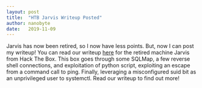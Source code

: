 ```yaml
---
layout: post
title:  "HTB Jarvis Writeup Posted"
author: nanobyte
date:   2019-11-09
---
```


Jarvis has now been retired, so I now have less points. But, now I can post my writeup! You can read our writeup <a href="https://ubghacking.github.io/2019/11/09/htb-jarvis.html">here</a> for the retired machine Jarvis from Hack The Box. This box goes through some SQLMap, a few reverse shell connections, and exploitation of python script, exploiting an escape from a command call to ping. Finally, leveraging a misconfigured suid bit as an unprivileged user to systemctl. Read our writeup to find out more!
